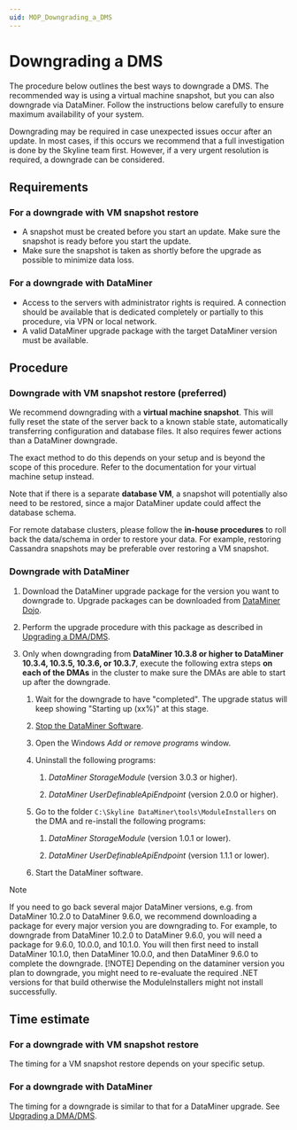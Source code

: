```yaml
---
uid: MOP_Downgrading_a_DMS
---
```


# Downgrading a DMS

The procedure below outlines the best ways to downgrade a DMS. The recommended way is using a virtual machine snapshot, but you can also downgrade via DataMiner. Follow the instructions below carefully to ensure maximum availability of your system.

Downgrading may be required in case unexpected issues occur after an update. In most cases, if this occurs we recommend that a full investigation is done by the Skyline team first. However, if a very urgent resolution is required, a downgrade can be considered.

## Requirements

### For a downgrade with VM snapshot restore

- A snapshot must be created before you start an update. Make sure the snapshot is ready before you start the update.
- Make sure the snapshot is taken as shortly before the upgrade as possible to minimize data loss.

### For a downgrade with DataMiner

- Access to the servers with administrator rights is required. A connection should be available that is dedicated completely or partially to this procedure, via VPN or local network.
- A valid DataMiner upgrade package with the target DataMiner version must be available.

## Procedure

### Downgrade with VM snapshot restore (preferred)

We recommend downgrading with a **virtual machine snapshot**. This will fully reset the state of the server back to a known stable state, automatically transferring configuration and database files. It also requires fewer actions than a DataMiner downgrade.

The exact method to do this depends on your setup and is beyond the scope of this procedure. Refer to the documentation for your virtual machine setup instead.

Note that if there is a separate **database VM**, a snapshot will potentially also need to be restored, since a major DataMiner update could affect the database schema.

For remote database clusters, please follow the **in-house procedures** to roll back the data/schema in order to restore your data. For example, restoring Cassandra snapshots may be preferable over restoring a VM snapshot.

### Downgrade with DataMiner

1. Download the DataMiner upgrade package for the version you want to downgrade to. Upgrade packages can be downloaded from [DataMiner Dojo](https://community.dataminer.services/downloads/).

1. Perform the upgrade procedure with this package as described in [Upgrading a DMA/DMS](xref:MOP_Upgrading_a_DMA_DMS).

1. Only when downgrading from **DataMiner 10.3.8 or higher to DataMiner 10.3.4, 10.3.5, 10.3.6, or 10.3.7**, execute the following extra steps **on each of the DMAs** in the cluster to make sure the DMAs are able to start up after the downgrade.

   1. Wait for the downgrade to have "completed". The upgrade status will keep showing "Starting up (xx%)" at this stage.

   1. [Stop the DataMiner Software](xref:Starting_or_stopping_a_DMA_using_DataMiner_Taskbar_Utility).

   1. Open the Windows *Add or remove programs* window.

   1. Uninstall the following programs:

      1. *DataMiner StorageModule* (version 3.0.3 or higher).

      1. *DataMiner UserDefinableApiEndpoint* (version 2.0.0 or higher).
 
   1. Go to the folder `C:\Skyline DataMiner\tools\ModuleInstallers` on the DMA and re-install the following programs:

      1. *DataMiner StorageModule* (version 1.0.1 or lower).

      1. *DataMiner UserDefinableApiEndpoint* (version 1.1.1 or lower).

   1. Start the DataMiner software.

> [!NOTE]
> If you need to go back several major DataMiner versions, e.g. from DataMiner 10.2.0 to DataMiner 9.6.0, we recommend downloading a package for every major version you are downgrading to. For example, to downgrade from DataMiner 10.2.0 to DataMiner 9.6.0, you will need a package for 9.6.0, 10.0.0, and 10.1.0. You will then first need to install DataMiner 10.1.0, then DataMiner 10.0.0, and then DataMiner 9.6.0 to complete the downgrade.
> [!NOTE] Depending on the dataminer version you plan to downgrade, you might need to re-evaluate the required .NET versions for that build otherwise the ModuleInstallers might not install successfully. 

## Time estimate

### For a downgrade with VM snapshot restore

The timing for a VM snapshot restore depends on your specific setup.

### For a downgrade with DataMiner

The timing for a downgrade is similar to that for a DataMiner upgrade. See [Upgrading a DMA/DMS](xref:MOP_Upgrading_a_DMA_DMS).
